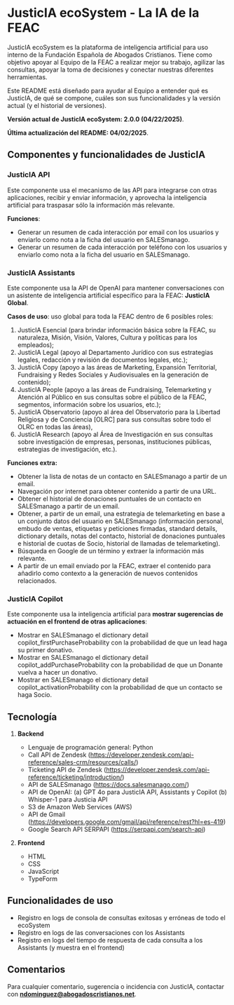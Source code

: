 # JusticIA ecoSystem - La IA de la FEAC

JusticIA ecoSystem es la plataforma de inteligencia artificial para uso interno de la Fundación Española de Abogados Cristianos. Tiene como objetivo apoyar al Equipo de la FEAC a realizar mejor su trabajo, agilizar las consultas, apoyar la toma de decisiones y conectar nuestras diferentes herramientas.

Este README está diseñado para ayudar al Equipo a entender qué es JusticIA, de qué se compone, cuáles son sus funcionalidades y la versión actual (y el historial de versiones).

**Versión actual de JusticIA ecoSystem: 2.0.0 (04/22/2025)**.

**Última actualización del README: 04/02/2025**.

## Componentes y funcionalidades de JusticIA

### JusticIA API

Este componente usa el mecanismo de las API para integrarse con otras aplicaciones, recibir y enviar información, y aprovecha la inteligencia artificial para traspasar sólo la información más relevante.

**Funciones**:

   - Generar un resumen de cada interacción por email con los usuarios y enviarlo como nota a la ficha del usuario en SALESmanago.
   - Generar un resumen de cada interacción por teléfono con los usuarios y enviarlo como nota a la ficha del usuario en SALESmanago.

### JusticIA Assistants

Este componente usa la API de OpenAI para mantener conversaciones con un asistente de inteligencia artificial específico para la FEAC: **JusticIA Global**.

**Casos de uso**: uso global para toda la FEAC dentro de 6 posibles roles:

   1. JusticIA Esencial (para brindar información básica sobre la FEAC, su naturaleza, Misión, Visión, Valores, Cultura y políticas para los empleados);
   2. JusticIA Legal (apoyo al Departamento Jurídico con sus estrategias legales, redacción y revisión de documentos legales, etc.);
   3. JusticIA Copy (apoyo a las áreas de Marketing, Expansión Territorial, Fundraising y Redes Sociales y Audiovisuales en la generación de contenido);
   4. JusticIA People (apoyo a las áreas de Fundraising, Telemarketing y Atención al Público en sus consultas sobre el público de la FEAC, segmentos, información sobre los usuarios, etc.);
   5. JusticIA Observatorio (apoyo al área del Observatorio para la Libertad Religiosa y de Conciencia [OLRC] para sus consultas sobre todo el OLRC en todas las áreas),
   6. JusticIA Research (apoyo al Área de Investigación en sus consultas sobre investigación de empresas, personas, instituciones públicas, estrategias de investigación, etc.).

**Funciones extra:**

   - Obtener la lista de notas de un contacto en SALESmanago a partir de un email.
   - Navegación por internet para obtener contenido a partir de una URL.
   - Obtener el historial de donaciones puntuales de un contacto en SALESmanago a partir de un email.
   - Obtener, a partir de un email, una estrategia de telemarketing en base a un conjunto datos del usuario en SALESmanago (información personal, embudo de ventas, etiquetas y peticiones firmadas, standard details, dictionary details, notas del contacto, historial de donaciones puntuales e historial de cuotas de Socio, historial de llamadas de telemarketing).
   - Búsqueda en Google de un término y extraer la información más relevante.
   - A partir de un email enviado por la FEAC, extraer el contenido para añadirlo como contexto a la generación de nuevos contenidos relacionados.

### JusticIA Copilot

Este componente usa la inteligencia artificial para **mostrar sugerencias de actuación en el frontend de otras aplicaciones**:

   - Mostrar en SALESmanago el dictionary detail copilot_firstPurchaseProbability con la probabilidad de que un lead haga su primer donativo.
   - Mostrar en SALESmanago el dictionary detail copilot_addPurchaseProbability con la probabilidad de que un Donante vuelva a hacer un donativo.
   - Mostrar en SALESmanago el dictionary detail copilot_activationProbability con la probabilidad de que un contacto se haga Socio.

## Tecnología

1. **Backend**

   - Lenguaje de programación general: Python
   - Call API de Zendesk (https://developer.zendesk.com/api-reference/sales-crm/resources/calls/)
   - Ticketing API de Zendesk (https://developer.zendesk.com/api-reference/ticketing/introduction/)
   - API de SALESmanago (https://docs.salesmanago.com/)
   - API de OpenAI:
      (a) GPT 4o para JusticIA API, Assistants y Copilot
      (b) Whisper-1 para Justicia API
   - S3 de Amazon Web Services (AWS)
   - API de Gmail (https://developers.google.com/gmail/api/reference/rest?hl=es-419)
   - Google Search API SERPAPI (https://serpapi.com/search-api)

2. **Frontend**

   - HTML
   - CSS
   - JavaScript
   - TypeForm

## Funcionalidades de uso

   - Registro en logs de consola de consultas exitosas y erróneas de todo el ecoSystem
   - Registro en logs de las conversaciones con los Assistants
   - Registro en logs del tiempo de respuesta de cada consulta a los Assistants (y muestra en el frontend)

## Comentarios

Para cualquier comentario, sugerencia o incidencia con JusticIA, contactar con **ndominguez@abogadoscristianos.net**.
